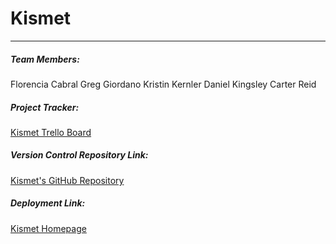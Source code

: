 # Kismet
---

##### Team Members: 
Florencia Cabral
Greg Giordano
Kristin Kernler
Daniel Kingsley
Carter Reid

##### Project Tracker:
[Kismet Trello Board](https://trello.com/b/DmUT89Kf/kismet-development)

##### Version Control Repository Link:
[Kismet's GitHub Repository](https://github.com/ddkingsley/3308_project_repo)

##### Deployment Link:
[Kismet Homepage](https://kismet3308.herokuapp.com/)
